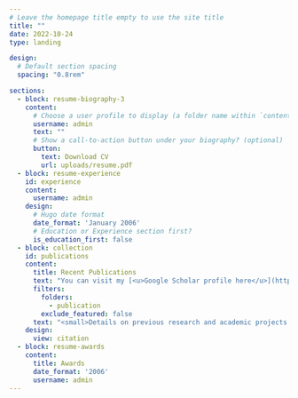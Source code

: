 ```yaml
---
# Leave the homepage title empty to use the site title
title: ""
date: 2022-10-24
type: landing

design:
  # Default section spacing
  spacing: "0.8rem"

sections:
  - block: resume-biography-3
    content:
      # Choose a user profile to display (a folder name within `content/authors/`)
      username: admin
      text: ""
      # Show a call-to-action button under your biography? (optional)
      button:
        text: Download CV
        url: uploads/resume.pdf
  - block: resume-experience
    id: experience
    content:
      username: admin
    design:
      # Hugo date format
      date_format: 'January 2006'
      # Education or Experience section first?
      is_education_first: false
  - block: collection
    id: publications
    content:
      title: Recent Publications
      text: "You can visit my [<u>Google Scholar profile here</u>](https://scholar.google.com/citations?hl=en&user=lRZCtLMAAAAJ) to see my publicly available publications."
      filters:
        folders:
          - publication
        exclude_featured: false
      text: "<small>Details on previous research and academic projects can be found in the[<u>projects tab</u>](/projects/Research) </small>"
    design:
      view: citation
  - block: resume-awards
    content:
      title: Awards
      date_format: '2006'
      username: admin
---
```

